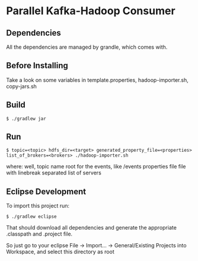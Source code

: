 Parallel Kafka-Hadoop Consumer
==============================

Dependencies
------------
All the dependencies are managed by grandle, which comes with.


Before Installing
-----------------

Take a look on some variables in template.properties, hadoop-importer.sh, copy-jars.sh


Build
-----

	$ ./gradlew jar


Run
---

	$ topic=<topic> hdfs_dir=<target> generated_property_file=<properties> list_of_brokers=<brokers> ./hadoop-importer.sh

where:
	<topic> 	 	well, topic name
	<target>		root for the events, like /events
	<properties>	properties file
	<brokers>		file with linebreak separated list of servers


Eclipse Development
-------------------

To import this project run:

	$ ./gradlew eclipse

That should download all dependencies and generate the appropriate .classpath and .project file.

So just go to your eclipse File -> Import... -> General/Existing Projects into Workspace, and select this directory as root
